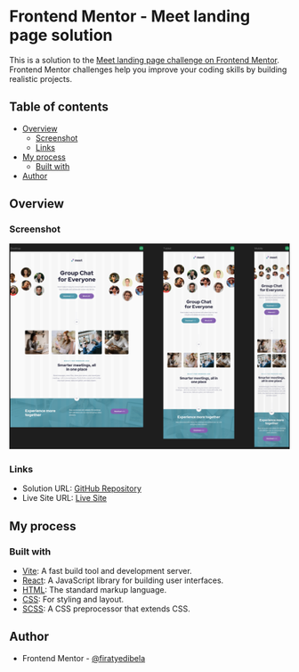 # Frontend Mentor - Meet landing page solution

This is a solution to the [Meet landing page challenge on Frontend Mentor](https://www.frontendmentor.io/challenges/meet-landing-page-rbTDS6OUR). Frontend Mentor challenges help you improve your coding skills by building realistic projects.

## Table of contents

- [Overview](#overview)
  - [Screenshot](#screenshot)
  - [Links](#links)
- [My process](#my-process)
  - [Built with](#built-with)
- [Author](#author)

## Overview

### Screenshot

![](./public/design.png)

### Links

- Solution URL: [GitHub Repository](https://github.com/firatyedibela/frontend-mentor-challenges/tree/main/meet-landing-page)
- Live Site URL: [Live Site](https://frontend-mentor-challenges-alpha-ecru.vercel.app)

## My process

### Built with

- [Vite](https://vitejs.dev): A fast build tool and development server.
- [React](https://reactjs.org): A JavaScript library for building user interfaces.
- [HTML](https://developer.mozilla.org/en-US/docs/Web/HTML): The standard markup language.
- [CSS](https://developer.mozilla.org/en-US/docs/Web/CSS): For styling and layout.
- [SCSS](https://sass-lang.com): A CSS preprocessor that extends CSS.

## Author

- Frontend Mentor - [@firatyedibela](https://www.frontendmentor.io/profile/firatyedibela)
